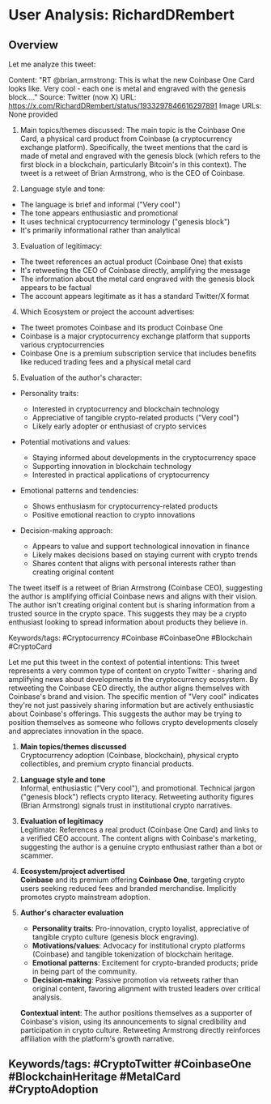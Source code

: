 # User Analysis: RichardDRembert

## Overview

<think>
Let me analyze this tweet:

Content:
"RT @brian_armstrong: This is what the new Coinbase One Card looks like. Very cool - each one is metal and engraved with the genesis block.…"
Source: Twitter (now X)
URL: https://x.com/RichardDRembert/status/1933297846616297891
Image URLs: None provided

1. Main topics/themes discussed:
The main topic is the Coinbase One Card, a physical card product from Coinbase (a cryptocurrency exchange platform). Specifically, the tweet mentions that the card is made of metal and engraved with the genesis block (which refers to the first block in a blockchain, particularly Bitcoin's in this context). The tweet is a retweet of Brian Armstrong, who is the CEO of Coinbase.

2. Language style and tone:
- The language is brief and informal ("Very cool")
- The tone appears enthusiastic and promotional
- It uses technical cryptocurrency terminology ("genesis block")
- It's primarily informational rather than analytical

3. Evaluation of legitimacy:
- The tweet references an actual product (Coinbase One) that exists
- It's retweeting the CEO of Coinbase directly, amplifying the message
- The information about the metal card engraved with the genesis block appears to be factual
- The account appears legitimate as it has a standard Twitter/X format

4. Which Ecosystem or project the account advertises:
- The tweet promotes Coinbase and its product Coinbase One
- Coinbase is a major cryptocurrency exchange platform that supports various cryptocurrencies
- Coinbase One is a premium subscription service that includes benefits like reduced trading fees and a physical metal card

5. Evaluation of the author's character:

- Personality traits: 
  * Interested in cryptocurrency and blockchain technology
  * Appreciative of tangible crypto-related products ("Very cool")
  * Likely early adopter or enthusiast of crypto services

- Potential motivations and values:
  * Staying informed about developments in the cryptocurrency space
  * Supporting innovation in blockchain technology
  * Interested in practical applications of cryptocurrency

- Emotional patterns and tendencies:
  * Shows enthusiasm for cryptocurrency-related products
  * Positive emotional reaction to crypto innovations

- Decision-making approach:
  * Appears to value and support technological innovation in finance
  * Likely makes decisions based on staying current with crypto trends
  * Shares content that aligns with personal interests rather than creating original content

The tweet itself is a retweet of Brian Armstrong (Coinbase CEO), suggesting the author is amplifying official Coinbase news and aligns with their vision. The author isn't creating original content but is sharing information from a trusted source in the crypto space. This suggests they may be a crypto enthusiast looking to spread information about products they believe in.

Keywords/tags:
#Cryptocurrency #Coinbase #CoinbaseOne #Blockchain #CryptoCard

Let me put this tweet in the context of potential intentions:
This tweet represents a very common type of content on crypto Twitter - sharing and amplifying news about developments in the cryptocurrency ecosystem. By retweeting the Coinbase CEO directly, the author aligns themselves with Coinbase's brand and vision. The specific mention of "Very cool" indicates they're not just passively sharing information but are actively enthusiastic about Coinbase's offerings. This suggests the author may be trying to position themselves as someone who follows crypto developments closely and appreciates innovation in the space.
</think>

1. **Main topics/themes discussed**  
   Cryptocurrency adoption (Coinbase, blockchain), physical crypto collectibles, and premium crypto financial products.

2. **Language style and tone**  
   Informal, enthusiastic ("Very cool"), and promotional. Technical jargon ("genesis block") reflects crypto literacy. Retweeting authority figures (Brian Armstrong) signals trust in institutional crypto narratives.

3. **Evaluation of legitimacy**  
   Legitimate: References a real product (Coinbase One Card) and links to a verified CEO account. The content aligns with Coinbase's marketing, suggesting the author is a genuine crypto enthusiast rather than a bot or scammer.

4. **Ecosystem/project advertised**  
   **Coinbase** and its premium offering **Coinbase One**, targeting crypto users seeking reduced fees and branded merchandise. Implicitly promotes crypto mainstream adoption.

5. **Author's character evaluation**  
   - **Personality traits**: Pro-innovation, crypto loyalist, appreciative of tangible crypto culture (genesis block engraving).  
   - **Motivations/values**: Advocacy for institutional crypto platforms (Coinbase) and tangible tokenization of blockchain heritage.  
   - **Emotional patterns**: Excitement for crypto-branded products; pride in being part of the community.  
   - **Decision-making**: Passive promotion via retweets rather than original content, favoring alignment with trusted leaders over critical analysis.  

   **Contextual intent**: The author positions themselves as a supporter of Coinbase's vision, using its announcements to signal credibility and participation in crypto culture. Retweeting Armstrong directly reinforces affiliation with the platform's growth narrative.

**Keywords/tags**: #CryptoTwitter #CoinbaseOne #BlockchainHeritage #MetalCard #CryptoAdoption
---
